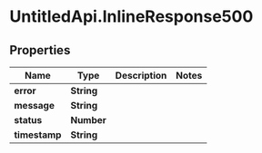 # UntitledApi.InlineResponse500

## Properties

Name | Type | Description | Notes
------------ | ------------- | ------------- | -------------
**error** | **String** |  | 
**message** | **String** |  | 
**status** | **Number** |  | 
**timestamp** | **String** |  | 


